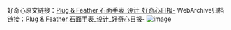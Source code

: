 好奇心原文链接：[Plug & Feather 石面手表_设计_好奇心日报-](https://www.qdaily.com/articles/4736.html)
WebArchive归档链接：[Plug & Feather 石面手表_设计_好奇心日报-](http://web.archive.org/web/20190623162543/https://www.qdaily.com/articles/4736.html)
![image](http://ww3.sinaimg.cn/large/007d5XDply1g3w5ppuub8j30u045v48o)